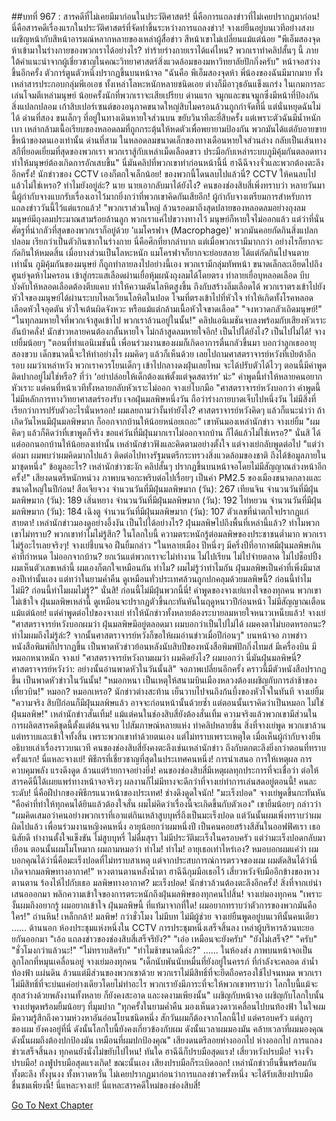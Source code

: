 ##บทที่ 967 : สารคดีที่ไม่เคยมีมาก่อนในประวัติศาสตร์!
นี่คือการแถลงข่าวที่ไม่เคยปรากฏมาก่อน!
นี่คือสารคดีเรื่องแรกในประวัติศาสตร์ที่จัดทำขึ้นระหว่างการแถลงข่าว!
จางเย่ยืนอยู่บนเวทีอย่างสงบ เผชิญหน้ากับสีหน้าอารมณ์หลากหลายของเหล่าผู้สื่อข่าว สีหน้าเขาไม่เปลี่ยนแม้แต่น้อย "พีเอ็มสองจุดห้าเข้ามาในร่างกายของพวกเราได้อย่างไร? ทำร้ายร่างกายเราได้แค่ไหน? พวกเราทำคลิปสั้นๆ นี้ ภายใต้คำแนะนำจากผู้เชี่ยวชาญในคณะวิทยาศาสตร์สิ่งแวดล้อมของมหาวิทยาลัยปักกิ่งครับ"
หน้าจอสว่างขึ้นอีกครั้ง
ตัวการ์ตูนตัวหนึ่งปรากฏขึ้นบนหน้าจอ
"ฉันคือ พีเอ็มสองจุดห้า พี่น้องของฉันมีมากมาย ทั้งเหล่าสารประกอบกลุ่มพีเอเอช ทั้งเหล่าโลหะหนักหลายชนิดเอย ต่างก็มีอาวุธอันแข็งแกร่ง ในเกมการละเล่นโจมตีเหล่ามนุษย์ น้อยครั้งนักที่พวกเราจะเสียเปรียบ ด่านแรก จมูกและขนจมูกซึ่งมีหน้าที่ป้องกันสิ่งแปลกปลอม เก้าสิบเปอร์เซนต์ของอนุภาคขนาดใหญ่สิบไมครอนล้วนถูกกำจัดที่นี่ แต่นั่นหยุดฉันไม่ได้ ด่านที่สอง ขนเล็กๆ ที่อยู่ในทางเดินหายใจส่วนบน ขยับวินาทีละยี่สิบครั้ง แต่เพราะตัวฉันมีน้ำหนักเบา เหล่ากล้ามเนื้อเรียบของหลอดลมที่ถูกกระตุ้นให้หดตัวเพื่อพยายามป้องกัน พวกมันได้แต่อับอายขายขี้หน้าของตนเองเท่านั้น ด่านที่สาม ในหลอดลมขนาดเล็กของทางเดือนหายใจส่วนล่าง กลับเป็นเส้นทางสกีที่ยอดเยี่ยมที่สุดของพวกเรา พวกเราสู้กับเหล่าเม็ดเลือดขาว ประมือกับเหล่าระบบภูมิคุ้มกันตลอดทาง ทำให้มนุษย์ต้องเกิดการอักเสบขึ้น"
นี่มันคลิปที่พวกเขาทำก่อนหน้านี้นี่
ฮาฉีฉีจางจั่วและพวกต้องตะลึงอีกครั้ง!
นักข่าวของ CCTV เองก็ตกใจเล็กน้อย!
ของพวกนี้โดนลบไปแล้วนี่?
CCTV ให้คนลบไปแล้วไม่ใช่เหรอ?
ทำไมยังอยู่ล่ะ? นาย นายเอากลับมาได้ยังไง?
คนของช่องสิบสี่เพิ่งทราบว่า หลายวันมานี้ผู้กำกับจางแบกรับเรื่องเอาไว้มากยิ่งกว่าที่พวกเขาคิดกันเสียอีก! ผู้กำกับจางเตรียมการสำหรับการแถลงข่าววันนี้ไว้แต่แรกแล้ว!
"พวกเราส่วนใหญ่ ล้วนรอดมาถึงสุดปลายของหลอดลมอย่างถุงลม มนุษย์มีถุงลมประมาณสามร้อยล้านลูก พวกเราแค่ไปขวางทางไว้ มนุษย์ก็หายใจไม่ออกแล้ว แต่ว่าที่นั่น ศัตรูที่น่ากลัวที่สุดของพวกเราก็อยู่ด้วย 'แมโครฟาจ (Macrophage)' พวกมันคอยกัดกินสิ่งแปลกปลอม เรียกว่าเป็นตัวกินซากในร่างกาย นี่คือศึกที่ยากลำบาก แต่เมื่อพวกเรามีมากกว่า อย่างไรก็ยากจะกัดกินให้หมดสิ้น เมื่อบางส่วนเป็นโลหะหนัก แมโครฟาจก็ยากจะย่อยสลาย ได้แต่กัดกินไปจนตายเท่านั้น ภูมิคุ้มกันของมนุษย์ ก็ถูกทำลายลงไปอย่างนี้เอง พวกเรามีกลุ่มทัพหน้า ขนาดเล็กละเอียดไปถึงศูนย์จุดห้าไมครอน เข้าสู่กระแสเลือดผ่านเยื่อหุ้มผนังถุงลมได้โดยตรง ทำลายเยื่อบุหลอดเลือด บีบบังคับให้หลอดเลือดต้องตีบแคบ ทำให้ความดันโลหิตสูงขึ้น ถึงกับสร้างลิ่มเลือดได้ พวกเราตรงเข้าไปยังหัวใจของมนุษย์ได้ผ่านระบบไหลเวียนโลหิตในปอด โจมที่ตรงเข้าไปที่หัวใจ ทำให้เกิดทั้งโรคหลอดเลือดหัวใจอุดตัน หัวใจเต้นผิดจังหวะ หรือแม้แต่กล้ามเนื้อหัวใจขาดเลือด"
"จงหวาดกลัวเถิดมนุษย์!"
"ในทุกลมหายใจที่พวกเจ้าสูดเข้าไป พวกเราล้วนอยู่ในนั้น!"
คลิปแอนิเมชันจบลงพร้อมกับเสียงหัวเราะอันบ้าคลั่ง!
นักข่าวหลายคนต้องกลั้นหายใจ ไม่กล้าสูดลมหายใจอีก!
เป็นไปได้ยังไง?
เป็นไปไม่ได้!
จางเย่ยิ้มน้อยๆ "ตอนที่ทำแอนิเมชันนี้ เพื่อนร่วมงานของผมก็เกิดอาการตื่นกลัวขึ้นมา บอกว่าลูกเธออายุสองขวบ เด็กขนาดนี้จะให้ทำอย่างไร ผมคิดๆ แล้วก็เห็นด้วย เลยไปถามศาสตราจารย์หวังที่เป่ยต้าอีกรอบ ผมว่าเหล่าหวัง พวกเราควรโยนเด็กๆ เข้าไปกลางดงฝุ่นเลยไหม จะได้ปรับตัวได้ไวๆ ตอนนี้มีคำพูดติดปากอยู่ไม่ใช่หรือ? ที่ว่า ‘อย่าปล่อยให้เด็กต้องแพ้ตั้งแต่จุดสตาร์ท’ น่ะ"
คำพูดนี้ทำให้หลายคนอยากหัวเราะ
แต่คนที่หน้าเวทีทั้งหลายกลับหัวเราะไม่ออก
จางเย่โบกมือ "ศาสตราจารย์หวังบอกว่า คำพูดนี้ไม่มีหลักการทางวิทยาศาสตร์รองรับ เจอฝุ่นมลพิษหนึ่งวัน ถือว่าร่างกายบาดเจ็บไปหนึ่งวัน ไม่มีสิ่งที่เรียกว่าการปรับตัวอะไรนั่นหรอก! ผมเลยถามว่างั้นทำยังไง? ศาสตราจารย์หวังคิดๆ แล้วก็แนะนำว่า ถ้าเกิดวันไหนมีฝุ่นมลพิษมาก ก็ออกจากบ้านให้น้อยหน่อยเถอะ" เขาหันมองเหล่านักข่าว จางเย่ยิ้ม "ผมคิดๆ แล้วก็คิดว่าที่เขาพูดก็จริง ขอแค่วันที่มีฝุ่นมากเราไม่ออกจากบ้าน ก็ได้แล้วไม่ใช่เหรอ?"
นั่นสิ
ได้แต่ออกนอกบ้านให้น้อยลงเท่านั้น
เหล่านักข่าวฟังและคิดตามอย่างตั้งใจ
แต่จางเย่กลับพูดต่อไป "แต่ว่าต่อมา ผมพบว่าผมคิดมากไปแล้ว ติดต่อไปทางรัฐมนตรีกระทรวงสิ่งแวดล้อมของชาติ ถึงได้ข้อมูลภายในมาชุดหนึ่ง"
ข้อมูลอะไร?
เหล่านักข่าวชะงัก
คลิปสั้นๆ ปรากฏขึ้นบนหน้าจอโดยไม่มีสัญญาณล่วงหน้าอีกครั้ง!"
เสียงดนตรีหนักหน่วง ภาพบนจอกะพริบต่อไปเรื่อยๆ เป็นค่า PM2.5 ของเมืองขนาดกลางและขนาดใหญ่ในปีก่อน!
สือเจียจวง
จำนวนวันที่มีฝุ่นมลพิษมาก (วัน): 267
เทียนจิน
จำนวนวันที่มีฝุ่นมลพิษมาก (วัน): 189
เสิ่นหยาง
จำนวนวันที่มีฝุ่นมลพิษมาก (วัน): 192
ไท่หยวน
จำนวนวันที่มีฝุ่นมลพิษมาก (วัน): 184
เฉิงตู
จำนวนวันที่มีฝุ่นมลพิษมาก (วัน): 107
ตัวเลขที่น่าตกใจปรากฏแก่สายตา!
เหล่านักข่าวมองดูอย่างอึ้งงัน เป็นไปได้อย่างไร? ฝุ่นมลพิษไปถึงพื้นที่เหล่านี้แล้ว? ทำไมพวกเขาไม่ทราบ? พวกเขาทำไมไม่รู้สึก?
ในโลกใบนี้ ความตระหนักรู้ต่อมลพิษของประชาชนต่ำมาก พวกเราไม่รู้อะไรเลยจริงๆ!
จางเย่ชี้บนจอ ฝืนยิ้มกล่าว "ในหลายเมือง ปีหนึ่งๆ มีครึ่งปีที่อากาศมีฝุ่นมลพิษเกินค่าที่กำหนด ไม่ออกจากบ้าน? ยกเว้นแต่พวกเราจะไม่ทำงาน ไม่ไปเรียน ไม่ไปจ่ายตลาด ไม่ไปช็อปปิ้ง ผมเห็นตัวเลขเหล่านี้ ผมเองก็ตกใจเหมือนกัน ทำไม? ผมไม่รู้ว่าทำไมกัน ฝุ่นมลพิษเป็นคำที่เพิ่งมีมาสองปีเท่านั้นเอง แต่ทว่าในยามค่ำคืน ดูเหมือนทั่วประเทศล้วนถูกปกคลุมด้วยมลพิษนี้? ก่อนนี้ทำไมไม่มี? ก่อนนี้ทำไมผมไม่รู้?"
นั่นสิ!
ก่อนนี้ไม่มีฝุ่นพวกนี้นี่!
คำพูดของจางเย่แทงใจของทุกคน พวกเขาไม่เข้าใจ ฝุ่นมลพิษเหล่านี้ ดูเหมือนจะปรากฏตัวขึ้นกะทันหันในฤดูหนาวปีก่อนหน้า ไม่มีสัญญาณเตือนแม้แต่น้อย!
แต่คำพูดต่อไปของจางเย่ ทำให้นักข่าวทั้งหลายต้องระบายลมหายใจหนาวเหน็บแล้ว!
จางเย่ "ศาสตราจารย์หวังบอกผมว่า ฝุ่นมลพิษมีอยู่ตลอดมา ผมบอกว่าเป็นไปไม่ได้ ผมคงตาไม่บอดหรอกนะ? ทำไมผมถึงไม่รู้ล่ะ? จากนั้นศาสตราจารย์หวังก็ขอให้ผมอ่านข่าวเมื่อปีก่อนๆ"
บนหน้าจอ ภาพข่าวหนังสือพิมพ์ก็ปรากฏขึ้น
เป็นพาดหัวข่าวย้อนหลังนับสิบปีของหนังสือพิมพ์ปักกิ่งไทมส์
มีเครื่องบิน
มีหมอกหนาหนัก
จางเย่ "ศาสตราจารย์หวังถามผมว่า ผมคิดยังไง? ผมบอกว่า นี่มันฝุ่นมลพิษนี่? ศาสตราจารย์หวังว่า: อย่างนั้นอ่านพาดหัวในวันนั้นสิ"
จอภาพเปลี่ยนอีกครั้ง
คราวนี้มีตัวหนังสือปรากฏขึ้น เป็นพาดหัวข่าวในวันนั้น!
"หมอกหนา เป็นเหตุให้สนามบินเมืองหลวงต้องเผชิญกับการล่าช้าของเที่ยวบิน!"
หมอก?
หมอกเหรอ?
นักข่าวต่างสะท้าน เย็นวาบไปจนถึงก้นบึ้งของหัวใจในทันที
จางเย่ยิ้ม "ความจริง สิบปีก่อนก็มีฝุ่นมลพิษแล้ว อาจจะก่อนหน้านั้นด้วยซ้ำ แต่ตอนนั้นเราคิดว่าเป็นหมอก ไม่ใช่ฝุ่นมลพิษ!"
เหล่านักข่าวสั่นเทิ้ม!
แม้แต่คนในช่องสิบสี่ยังต้องสั่นเทิ้ม ความจริงแล้วพวกเขามีส่วนในการผลิตสารคดีชุดนี้ตั้งแต่ต้นจนจบ ไปสัมภาษณ์หลายแห่ง ทำคลิปหลายชิ้น สิ่งที่จางเย่พูด พวกเขาล้วนแต่ทราบและเข้าใจทั้งสิ้น เพราะพวกเขาทำด้วยตนเอง แต่ไม่ทราบเพราะเหตุใด เมื่อเห็นผู้กำกับจางยืนอธิบายเล่าเรื่องราวบนเวที คนของช่องสิบสี่ยังคงตะลึงเช่นเหล่านักข่าว ถึงกับตกตะลึงยิ่งกว่าตอนที่ทราบครั้งแรก!
นี่แหละจางเย่!
พิธีกรที่เชี่ยวชาญที่สุดในประเทศคนหนึ่ง!
การนำเสนอ การให้เหตุผล การควบคุมพลัง แรงดึงดูด ล้วนแต่ร้ายกาจอย่างยิ่ง!
คนของช่องสิบสี่มีเหตุผลทุกประการที่จะเชื่อว่า ต่อให้สารคดีนี้ได้เผยแพร่ทางหน้าจอจริงๆ ผลงานก็ไม่มีทางจะดีกว่าที่จางเย่ทำการเล่นสดอยู่ตอนนี้! คนละระดับ! นี่คือฝีปากของพิธีกรแนวหน้าของประเทศ!
ช่างดึงดูดใจนัก!
"มะเร็งปอด" จางเย่พูดขึ้นกะทันหัน "คือคำที่ทำให้ทุกคนได้ยินแล้วต้องใจสั่น ผมไม่คิดว่าเรื่องนี้จะเกิดขึ้นกับตัวเอง" เขายิ้มน้อยๆ กล่าวว่า "ผมคิดเสมอว่าคนอย่างพวกเราที่เอาแต่กินเหล้าสูบบุหรี่ถึงเป็นมะเร็งปอด แต่วันนั้นผมเพิ่งทราบว่าผมผิดไปแล้ว เพื่อนร่วมงานหญิงคนหนึ่ง อายุน้อยกว่าผมหนึ่งปี เป็นคนคอยสร้างสีสันในออฟฟิศเรา เธอนิสัยดี ทำงานตั้งใจแข็งขัน ไม่สูบบุหรี่ ไม่ดื่มสุรา ไม่มีประวัติมะเร็งในครอบครัว แต่ว่ามะเร็งปอดกลับมาเยือน ตอนนั้นผมโมโหมาก ผมถามหมอว่า ทำไม! ทำไม! อายุเธอเท่าไหร่เอง? หมอบอกผมแค่ว่า ผมบอกคุณได้ว่านี่คือมะเร็งปอดที่ไม่ทราบสาเหตุ แต่จากประสบการณ์การตรวจของผม ผมตัดสินได้ว่านี่เกิดจากมลพิษทางอากาศ!"
หวงตานตานหลั่งน้ำตา
ฮาฉีฉีกุมมือเธอไว้
เสี่ยวหวังจับมืออีกข้างของหวงตานตาน ร้องไห้ไปกับเธอ
มลพิษทางอากาศ?
มะเร็งปอด!
นักข่าวล้วนต้องตะลึงอีกครั้ง!
สิ่งที่จากเย่นำเสนอออกมา พลิกความเข้าใจของการตระหนักถึงฝุ่นมลพิษของทุกคนไปสิ้น!
จางเย่มองทุกคน "เพราะงั้นผมถึงอยากรู้ ผมอยากเข้าใจ ฝุ่นมลพิษนี้ ที่แท้มาจากที่ใด! ผมอยากทราบว่าตัวการของพวกมันคือใคร!"
ถ่านหิน!
เหล็กกล้า!
มลพิษ!
กว่าชั่วโมง ไม่มีบท ไม่มีผู้ช่วย จางเย่ยืนพูดอยู่บนเวทีนั้นคนเดียว
……
ด้านนอก
ห้องประชุมแห่งหนึ่งใน CCTV
การประชุมหนึ่งเสร็จสิ้นลง เหล่าผู้บริหารล้วนทะยอยกันออกมา
"เอ้อ แถลงข่าวของช่องสิบสี่เสร็จรึยัง?"
"เอ่อ เหมือนจะยังครับ"
"ยังไม่เสร็จ?"
"ครับ"
"ชั่วโมงกว่าแล้วนะ!"
"ไม่ทราบสิครับ"
"ทำไมช้าขนาดนี้ล่ะ?"
……
ในห้องส่ง
ภาพบนหน้าจอเป็นลูกโลกที่หมุนเคลื่อนอยู่
จางเย่มองทุกคน "เด็กนับพันนับหมื่นที่ยังอยู่ในครรภ์ ที่กำลังจะคลอด ลำน้ำ ท้องฟ้า แผ่นดิน ล้วนแต่มีส่วนของพวกเขาด้วย พวกเราไม่มีสิทธิ์ที่จะยึดถือครองใช้ไปจนหมด พวกเราไม่มีสิทธิ์ที่จะบ่นแค่อย่างเดียวโดยไม่ทำอะไร พวกเรายังมีภาระที่จะให้พวกเขาทราบว่า โลกใบนี้แม้จะสุกสว่างด้วยพลังงานทั้งหลาย ก็ยังคงสะอาด และงดงามเพียงนั้น"
เผชิญกับหน้าจอ
เผชิญกับโลกใบนั้น
จางเย่พูดพร้อมยิ้มน้อยๆ ที่มุมปาก "ทุกครั้งในยามค่ำคืน มองเห็นดวงดาวเคลื่อนไปบนท้องฟ้า ในใจผมมีความรู้สึกถึงความห่วงหาอันอ่อนโยนชนิดหนึ่ง สักวันผมก็ต้องจากโลกนี้ไป แต่ครอบครัว แต่ลูกๆ ของผม ยังคงอยู่ที่นี่ ดังนั้นโลกใบนี้ยังคงเกี่ยวข้องกับผม ดังนั้นเวลาผมมองมัน คล้ายเวลาที่ผมมองคุณ ดังนั้นผมถึงต้องปกป้องมัน เหมือนที่ผมปกป้องคุณ"
เสียงดนตรีลอยห่างออกไป
ห่างออกไป
การแถลงข่าวเสร็จสิ้นลง
ทุกคนยังนั่งไม่ขยับไปไหน!
ทันใด ฮาฉีฉีก็ปรบมือสุดแรง!
เสี่ยวหวังปรบมือ!
จางจั่วปรบมือ!
ถงฟู่ปรบมือสุดแรงเกิด!
ขณะนั้นเอง เสียงปรบมือก็ระเบิดออก!
เหล่านักข่าวยืนขึ้นพร้อมกัน ทั้งตะลึง ทั้งงุนงง ทั้งหวาดหวั่น ไม่เคยปรากฏมาก่อนว่าการแถลงข่าวครั้งหนึ่ง จะได้รับเสียงปรบมือชื่นชมเพียงนี้!
นี่แหละจางเย่!
นี่แหละสารคดีใหม่ของช่องสิบสี่!


[Go To Next Chapter]( ./68.md)
